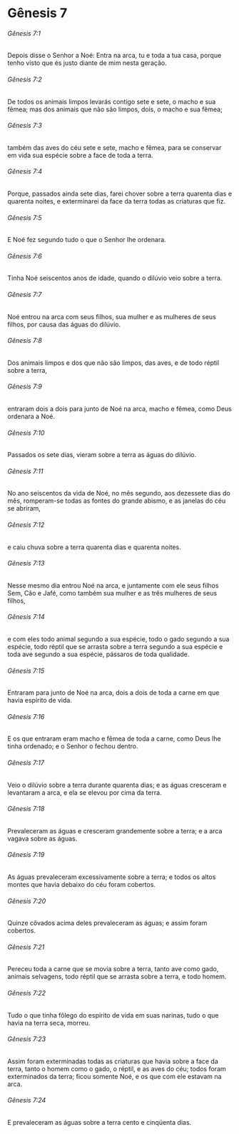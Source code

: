 # Gênesis 7

###### Gênesis 7:1

Depois disse o Senhor a Noé: Entra na arca, tu e toda a tua casa, porque tenho visto que és justo diante de mim nesta geração.

###### Gênesis 7:2

De todos os animais limpos levarás contigo sete e sete, o macho e sua fêmea; mas dos animais que não são limpos, dois, o macho e sua fêmea;

###### Gênesis 7:3

também das aves do céu sete e sete, macho e fêmea, para se conservar em vida sua espécie sobre a face de toda a terra.

###### Gênesis 7:4

Porque, passados ainda sete dias, farei chover sobre a terra quarenta dias e quarenta noites, e exterminarei da face da terra todas as criaturas que fiz.

###### Gênesis 7:5

E Noé fez segundo tudo o que o Senhor lhe ordenara.

###### Gênesis 7:6

Tinha Noé seiscentos anos de idade, quando o dilúvio veio sobre a terra.

###### Gênesis 7:7

Noé entrou na arca com seus filhos, sua mulher e as mulheres de seus filhos, por causa das águas do dilúvio.

###### Gênesis 7:8

Dos animais limpos e dos que não são limpos, das aves, e de todo réptil sobre a terra,

###### Gênesis 7:9

entraram dois a dois para junto de Noé na arca, macho e fêmea, como Deus ordenara a Noé.

###### Gênesis 7:10

Passados os sete dias, vieram sobre a terra as águas do dilúvio.

###### Gênesis 7:11

No ano seiscentos da vida de Noé, no mês segundo, aos dezessete dias do mês, romperam-se todas as fontes do grande abismo, e as janelas do céu se abriram,

###### Gênesis 7:12

e caiu chuva sobre a terra quarenta dias e quarenta noites.

###### Gênesis 7:13

Nesse mesmo dia entrou Noé na arca, e juntamente com ele seus filhos Sem, Cão e Jafé, como também sua mulher e as três mulheres de seus filhos,

###### Gênesis 7:14

e com eles todo animal segundo a sua espécie, todo o gado segundo a sua espécie, todo réptil que se arrasta sobre a terra segundo a sua espécie e toda ave segundo a sua espécie, pássaros de toda qualidade.

###### Gênesis 7:15

Entraram para junto de Noé na arca, dois a dois de toda a carne em que havia espírito de vida.

###### Gênesis 7:16

E os que entraram eram macho e fêmea de toda a carne, como Deus lhe tinha ordenado; e o Senhor o fechou dentro.

###### Gênesis 7:17

Veio o dilúvio sobre a terra durante quarenta dias; e as águas cresceram e levantaram a arca, e ela se elevou por cima da terra.

###### Gênesis 7:18

Prevaleceram as águas e cresceram grandemente sobre a terra; e a arca vagava sobre as águas.

###### Gênesis 7:19

As águas prevaleceram excessivamente sobre a terra; e todos os altos montes que havia debaixo do céu foram cobertos.

###### Gênesis 7:20

Quinze côvados acima deles prevaleceram as águas; e assim foram cobertos.

###### Gênesis 7:21

Pereceu toda a carne que se movia sobre a terra, tanto ave como gado, animais selvagens, todo réptil que se arrasta sobre a terra, e todo homem.

###### Gênesis 7:22

Tudo o que tinha fôlego do espírito de vida em suas narinas, tudo o que havia na terra seca, morreu.

###### Gênesis 7:23

Assim foram exterminadas todas as criaturas que havia sobre a face da terra, tanto o homem como o gado, o réptil, e as aves do céu; todos foram exterminados da terra; ficou somente Noé, e os que com ele estavam na arca.

###### Gênesis 7:24

E prevaleceram as águas sobre a terra cento e cinqüenta dias.

